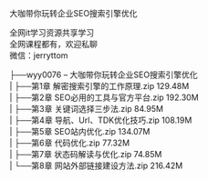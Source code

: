 大咖带你玩转企业SEO搜索引擎优化

全网it学习资源共享学习<br>全网课程都有，欢迎私聊<br>微信：jerryttom<br>

├──wyy0076 – 大咖带你玩转企业SEO搜索引擎优化<br> | ├──第1章 解密搜索引擎的工作原理.zip 129.48M<br> | ├──第2章 SEO必用的工具与官方平台.zip 192.30M<br> | ├──第3章 关键词选择三步法.zip 84.95M<br> | ├──第4章 导航、Url、TDK优化技巧.zip 108.19M<br> | ├──第5章 SEO站内优化.zip 134.07M<br> | ├──第6章 代码优化.zip 77.32M<br> | ├──第7章 状态码解读与优化.zip 74.85M<br> | └──第8章 网站外部链接建设方法.zip 216.42M